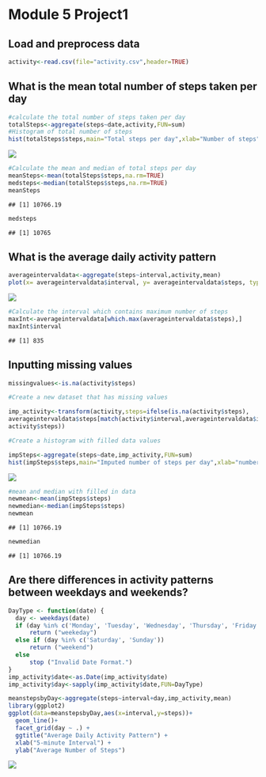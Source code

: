 Module 5 Project1
================

Load and preprocess data
------------------------

``` r
activity<-read.csv(file="activity.csv",header=TRUE)
```

What is the mean total number of steps taken per day
----------------------------------------------------

``` r
#calculate the total number of steps taken per day
totalSteps<-aggregate(steps~date,activity,FUN=sum)
#Histogram of total number of steps
hist(totalSteps$steps,main="Total steps per day",xlab="Number of steps")
```

![](PA1_template_files/figure-markdown_github/steps%20mean-1.png)

``` r
#Calculate the mean and median of total steps per day
meanSteps<-mean(totalSteps$steps,na.rm=TRUE)
medsteps<-median(totalSteps$steps,na.rm=TRUE)
meanSteps
```

    ## [1] 10766.19

``` r
medsteps
```

    ## [1] 10765

What is the average daily activity pattern
------------------------------------------

``` r
averageintervaldata<-aggregate(steps~interval,activity,mean)
plot(x= averageintervaldata$interval, y= averageintervaldata$steps, type = "l")
```

![](PA1_template_files/figure-markdown_github/daily%20pattern-1.png)

``` r
#Calculate the interval which contains maximum number of steps
maxInt<-averageintervaldata[which.max(averageintervaldata$steps),]
maxInt$interval
```

    ## [1] 835

Inputting missing values
------------------------

``` r
missingvalues<-is.na(activity$steps)

#Create a new dataset that has missing values

imp_activity<-transform(activity,steps=ifelse(is.na(activity$steps),
averageintervaldata$steps[match(activity$interval,averageintervaldata$interval)],
activity$steps))

#Create a histogram with filled data values

impSteps<-aggregate(steps~date,imp_activity,FUN=sum)
hist(impSteps$steps,main="Imputed number of steps per day",xlab="number of steps")
```

![](PA1_template_files/figure-markdown_github/missing%20values-1.png)

``` r
#mean and median with filled in data
newmean<-mean(impSteps$steps)
newmedian<-median(impSteps$steps)
newmean
```

    ## [1] 10766.19

``` r
newmedian
```

    ## [1] 10766.19

Are there differences in activity patterns between weekdays and weekends?
-------------------------------------------------------------------------

``` r
DayType <- function(date) {
  day <- weekdays(date)
  if (day %in% c('Monday', 'Tuesday', 'Wednesday', 'Thursday', 'Friday'))
      return ("weekeday")
  else if (day %in% c('Saturday', 'Sunday'))
      return ("weekend")
  else
      stop ("Invalid Date Format.")
}
imp_activity$date<-as.Date(imp_activity$date)
imp_activity$day<-sapply(imp_activity$date,FUN=DayType)

meanstepsbyDay<-aggregate(steps~interval+day,imp_activity,mean)
library(ggplot2)
ggplot(data=meanstepsbyDay,aes(x=interval,y=steps))+
  geom_line()+
  facet_grid(day ~ .) +
  ggtitle("Average Daily Activity Pattern") +
  xlab("5-minute Interval") +
  ylab("Average Number of Steps")
```

![](PA1_template_files/figure-markdown_github/activity%20pattern-1.png)

